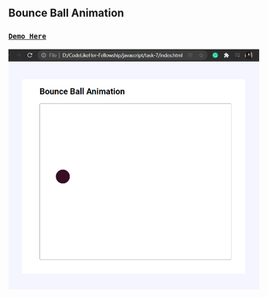 ## Bounce Ball Animation
 
### [**`Demo Here`**](https://coderushnepal.github.io/KritiPrajapati/javascript/task-7/)

<img src="image/demo.png/" width="500px">


